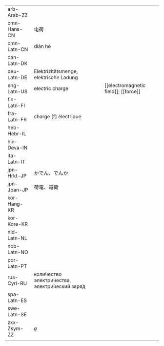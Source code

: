 | | | |
|-|-|-|
| arb-Arab-ZZ |  |  |
| cmn-Hans-CN | 电荷 |  |
| cmn-Latn-CN | diàn hè |  |
| dan-Latn-DK |  |  |
| deu-Latn-DE | Elektrizitätsmenge, elektrische Ladung |  |
| eng-Latn-US | electric charge | [[electromagnetic field]]; [[force]] |
| fin-Latn-FI |  |  |
| fra-Latn-FR | charge [f] électrique |  |
| heb-Hebr-IL |  |  |
| hin-Deva-IN |  |  |
| ita-Latn-IT |  |  |
| jpn-Hrkt-JP | かでん、でんか |  |
| jpn-Jpan-JP | 荷電、電荷 |  |
| kor-Hang-KR |  |  |
| kor-Kore-KR |  |  |
| nld-Latn-NL |  |  |
| nob-Latn-NO |  |  |
| por-Latn-PT |  |  |
| rus-Cyrl-RU | коли́чество электри́чества, электри́ческий заря́д |  |
| spa-Latn-ES |  |  |
| swe-Latn-SE |  |  |
| zxx-Zsym-ZZ | 𝑞 |  |
|  |  |  |